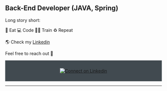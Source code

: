 

## Back-End Developer (JAVA, Spring)


Long story short:

🥑 Eat 💻 Code 💪🏽 Train ♻️ Repeat


🌎 Check my [Linkedin](https://www.linkedin.com/in/leo-bambam/)


Feel free to reach out 💬



<div align="center" style="background:#414a50; padding: 25px 0;">
     <a href="https://www.linkedin.com/in/leo-bambam/">
        <img src="https://raw.githubusercontent.com/Iwi4a/iwi4a/master/assets/linkedin.svg" alt="Connect on Linkedin">
    </a>
</div>

-----

